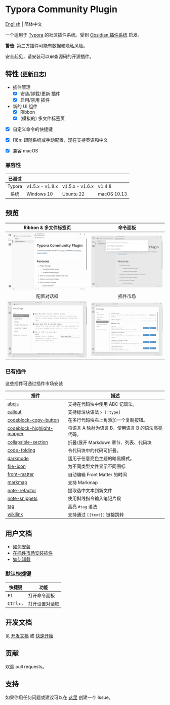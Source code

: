 # Typora Community Plugin

[English](https://github.com/typora-community-plugin/typora-community-plugin#README.md) | 简体中文

一个适用于 [Typora](https://typora.io/) 的社区插件系统。受到 [Obsidian 插件系统](https://docs.obsidian.md/Home) 启发。

**警告**: 第三方插件可能有数据和隐私风险。

安全起见，请安装可以审查源码的开源插件。



## 特性 <small>([更新日志](./docs/zh-cn/user-guide/CHANGELOG.md))</small>

- 插件管理
  - [x] 安装/卸载/更新 插件
  - [x] 启用/禁用 插件
- 新的 UI 组件
  - [x] Ribbon
  - [x] (模拟的) 多文件标签页
- [x] 自定义命令的快捷键
- [x] I18n: 跟随系统或手动配置，现在支持英语和中文
- [x] 兼容 macOS



### 兼容性

| 已测试  |                 |                 |             |
| :----: | --------------- | --------------- | ----------- |
| Typora | v1.5.x - v1.8.x | v1.5.x - v1.6.x | v1.4.8      |
| 系统    | Windows 10      | Ubuntu 22       | macOS 10.13 |



## 预览

| Ribbon & 多文件标签页                   | 命令面板                                   |
| :-----------------------------------: | :---------------------------------------: |
| ![](./docs/assets/base.jpg)           | ![](./docs/assets/command-modal.jpg)      |
| 配置对话框                              | 插件市场                                   |
| ![](./docs/assets/settings-modal.jpg) | ![](./docs/assets/plugin-marketplace.jpg) |



### 已有插件

这些插件可通过插件市场安装

| 插件                              | 描述                                        |
| -------------------------------- | ------------------------------------------ |
| [abcjs][p12]                     | 支持在代码块中使用 ABC 记谱法。                 |
| [callout][p1]                    | 支持标注块语法 `> [!type]`                    |
| [codeblock-copy-button][p2]      | 在多行代码块右上角添加一个复制按钮。              |
| [codeblock-highlight-mapper][p3] | 将语言 A 映射为语言 B，使用语言 B 的语法高亮代码。 |
| [collapsible-section][p4]        | 折叠/展开 Markdown 章节、列表、代码块           |
| [code-folding][p14]              | 令代码块中的代码可折叠。                        |
| [darkmode][p13]                  | 适用于任意亮色主题的暗黑模式。                   |
| [file-icon][p5]                  | 为不同类型文件显示不同图标                      |
| [front-matter][p6]               | 自动编辑 Front Matter 的时间                  |
| [markmap][p11]                   | 支持 Markmap                                |
| [note-refactor][p7]              | 提取选中文本到新文件                           |
| [note-snippets][p8]              | 使用斜线指令输入笔记片段                        |
| [tag][p9]                        | 高亮 `#tag` 语法                             |
| [wikilink][p10]                  | 支持通过 `[[text]]` 链接跳转                  |


## 用户文档

- [如何安装](./docs/zh-cn/user-guide/1a-installation.md)
- [在插件市场安装插件](./docs/zh-cn/user-guide/2-plugin-installation.md)
- [如何卸载](./docs/zh-cn/user-guide/1b-uninstall.md)



### 默认快捷键

| 快捷键                       | 功能         |
| --------------------------- | ----------- |
| <kbd>F1</kbd>               | 打开命令面板  |
| <kbd>Ctrl</kbd>+<kbd>.</kbd>| 打开设置对话框 |



## 开发文档

见 [开发文档](./docs/zh-cn/dev-guide/0-dev-docs.md) 或 [快速开始](./docs/zh-cn/dev-guide/1-getting-started.md)



## 贡献

欢迎 pull requests。



## 支持

如果你用任何问题或建议可以在 [这里](https://github.com/typora-community-plugin/typora-community-plugin/issues) 创建一个 Issue。



[p1]: https://github.com/typora-community-plugin/typora-plugin-callout
[p2]: https://github.com/typora-community-plugin/typora-plugin-codeblock-copy-button
[p3]: https://github.com/typora-community-plugin/typora-plugin-codeblock-highlight-mapper
[p4]: https://github.com/typora-community-plugin/typora-plugin-collapsible-section
[p5]: https://github.com/typora-community-plugin/typora-plugin-file-icon
[p6]: https://github.com/typora-community-plugin/typora-plugin-front-matter
[p7]: https://github.com/typora-community-plugin/typora-plugin-note-refactor
[p8]: https://github.com/typora-community-plugin/typora-plugin-note-snippets
[p9]: https://github.com/typora-community-plugin/typora-plugin-tag
[p10]: https://github.com/typora-community-plugin/typora-plugin-wikilink
[p11]: https://github.com/typora-community-plugin/typora-plugin-markmap
[p12]: https://github.com/typora-community-plugin/typora-plugin-abcjs
[p13]: https://github.com/typora-community-plugin/typora-plugin-darkmode
[p14]: https://github.com/typora-community-plugin/typora-plugin-code-folding
